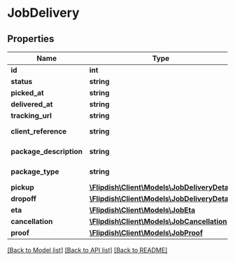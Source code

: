 # JobDelivery

## Properties
Name | Type | Description | Notes
------------ | ------------- | ------------- | -------------
**id** | **int** | Id | [optional] 
**status** | **string** | Status | [optional] 
**picked_at** | **string** | Picked At | [optional] 
**delivered_at** | **string** | Delivered At | [optional] 
**tracking_url** | **string** | Tracking Url | [optional] 
**client_reference** | **string** | Client Reference | [optional] 
**package_description** | **string** | Package Description | [optional] 
**package_type** | **string** | Package Type | [optional] 
**pickup** | [**\Flipdish\Client\Models\JobDeliveryDetail**](JobDeliveryDetail.md) | Pickup | [optional] 
**dropoff** | [**\Flipdish\Client\Models\JobDeliveryDetail**](JobDeliveryDetail.md) | Dropoff | [optional] 
**eta** | [**\Flipdish\Client\Models\JobEta**](JobEta.md) | Eta | [optional] 
**cancellation** | [**\Flipdish\Client\Models\JobCancellation**](JobCancellation.md) | Cancellation | [optional] 
**proof** | [**\Flipdish\Client\Models\JobProof**](JobProof.md) | Proof | [optional] 

[[Back to Model list]](../README.md#documentation-for-models) [[Back to API list]](../README.md#documentation-for-api-endpoints) [[Back to README]](../README.md)


